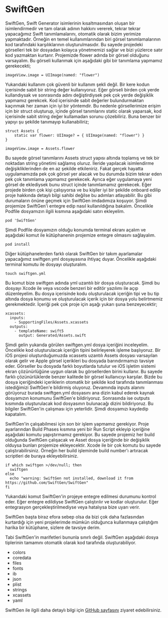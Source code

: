 # SwiftGen

SwiftGen, Swift Generator isimlerinin kısaltmasından oluşan bir isimlendirmedir ve tam olarak adının hakkını vererek, tekrar tekrar yapacağımız Swift tanımlamalarını, otomatik olarak bizim yerimize yapmaktadır. Örneğin en temel kullanımlarından biri görsel tanımlamalarının kod tarafındaki karşılıklarının oluşturulmasıdır. Bu sayede projedeki görselleri tek bir dosyadan kolayca yönetmemizi sağlar ve bizi yüzlerce satır kod yazmaktan kurtarır. Projemizde flower adında bir görsel olduğunu varsayalım. Bu görseli kullanmak için aşağıdaki gibi bir tanımlama yapmamız gerekecekti;

```
imageView.image = UIImage(named: "flower")
``` 

Yukarıdaki kullanım çok güvenli bir kullanım şekli değil. Bir kere kodun içerisinde sabit bir string değer kullanıyoruz. Eğer görseli birden çok yerde kullandıysak ve sonrasında adını değiştirdiysek pek çok yerde değişiklik yapmamız gerekcek. Kod içerisinde sabit değerler bulundurmaktan kaçınmak her zaman için iyi bir yöntemdir. Bu nedenle görsellerimize erişim için bir struct oluşturup, içinde görsel tanımlarını static olarak yaparsak, kod içerisinde sabit string değer kullamadan sorunu çözebiliriz. Buna benzer bir yapıyı şu şekilde tanımayıp kullanabiliriz;

```
struct Assets {
    static var flower: UIImage? = { UIImage(named: "flower") }
}

imageView.image = Assets.flower
```

Bu sayede görsel tanımlarını Assets struct yapısı altında toplamış ve tek bir noktadan string yönetimi sağlamış oluruz. İleride yapılacak isimlendirme değişikliklerinden de en az şekilde etkileniriz. Fakat gerçek hayatta uygulamamızda pek çok görsel yer alacak ve bu durumda bizim tekrar eden pek çok tanımlama yapmamız gerekecek. Ayrıca eğer uygulamaya yeni görsel de eklediysek bunu struct içinde tanımlamamız gerekecek. Eğer projede birden çok kişi çalışıyorsa ve bu kişiler iyi bir şekilde onboard edilip proje hakkında detaylı bilgi sahibi değilse bu adımları atlayabilir. Bu gibi durumaların önüne geçmek için SwiftGen imdadımıza koşuyor. Şimdi projemize SwiftGen'i entegre edip nasıl kullanıldığına bakalım. Öncelikle Podfile dosyamızın ilgili kısmına aşağıdaki satırı ekleyelim.

```
pod 'SwiftGen'
```

Şimdi Podfile dosyamızın olduğu konumda terminal ekranı açalım ve aşağıdaki komut ile kütüphanenin projemize entegre olmasını sağlayalım.

```
pod install
```

Diğer kütüphanelerden farklı olarak SwiftGen bir takım ayarlamalar yapacağımız swiftgen.yml dosyayasına ihtiyaç duyar. Öncelikle aşağıdaki terminal komutu ile dosyayı oluşturalım.

```
touch swiftgen.yml
```

Bu komut bize swiftgen adında yml uzantılı bir dosya oluşturacak. Şimdi bu dosyayı Xcode ile veya vscode benzeri bir editör yazılımı ile açıp düzenleyelim. Bu dosya içerisinde kodu oluşturulacak içeriğin tipi ve bu tip altında dosya konumu ve oluşturulacak içerik için bir dosya yolu belirtmemiz gerekmektedir. İçeriği pek çok proje için aşağı yukarı şuna benzeyecektir;

```
xcassets:
  inputs:
    - SupportingFiles/Assets.xcassets
  outputs:
    - templateName: swift5
      output: Generated/Assets.swift
```

Şimdi gelin yukarıda görülen swiftgen.yml dosya içeriğini inceleyelim. Öncelikle kod oluşturulacak içeriğin tipini belirleyerek işleme başlıyoruz. Bir iOS projesi oluşturduğumuzda xcassets uzantılı Assets dosyası varsayılan olarak gelir ve Apple görsel içerikleri bu dosyada barındırmamızı tavsiye eder. Görseller bu dosyada farklı boyutlarda tutulur ve iOS işletim sistemi ekran çözünürlüğüne uygun olarak bu görsellerden birini kullanır. Bu sayede farklı çözünürlüklerde benzer kalitede bir görsel kullanıcıyı karşılar. Bizde bu dosya içeriğindeki içeriklerin otomatik bir şekilde kod tarafında tanımlanması istediğimizi SwiftGen'e bildirmiş oluyoruz. Devamında inputs alanını görüyoruz burada swiftgen.yml dosyasını ana dizin kabul ederek kaynak dosyamızın konumunu SwiftGen'e bildiriyoruz. Sonrasında ise outputs kısmında oluşturulacak kod dosyasının bulunacağı dizini bildiriyoruz. Bu bilgiler SwiftGen'in çalışması için yeterlidir. Şimdi dosyamızı kaydedip kapatalım.

SwiftGen'in çalışabilmesi için son bir işlem yapmamız gerekiyor. Proje ayarlarından Build Phases kısmına yeni bir Run Script ekleyip içeriğine aşağıdaki komutu yapıştırmamız gerekiyor. Bu sayede projemiz her build olduğunda SwiftGen çalışacak ve Asset dosya içeriğinde bir değişiklik olduysa bunları projemize ekleyecektir. Xcode ile bir çok komutu bu sayede çalıştırabilirsiniz. Örneğin her build işleminde build number'ı artıracak scriptleri de buraya ekleyebilirsiniz.

```
if which swiftgen >/dev/null; then
  swiftgen
else
  echo "warning: SwiftGen not installed, download it from https://github.com/SwiftGen/SwiftGen"
fi
```

Yukarıdaki komut SwiftGen'in projeye entegre edilmesi durumunu kontrol eder. Eğer entegre edildiyse SwiftGen çalıştırılır ve kodlar oluşturulur. Eğer entegrasyon gerçekleştirilmediyse veya hatalıysa bize uyarı verir.

SwiftGen başta biraz efora sebep olsa da bizi çok daha fazlasından kurtardığı için yeni projelerimde mümkün olduğunca kullanmaya çalıştığım harika bir kütüphane, sizlere de tavsiye derim.

Tabi SwiftGen'in marifetleri bununla sınırlı değil. SwiftGen aşağıdaki dosya tiplerinin tamamını otomatik olarak kod tarafında oluşturabiliyor.

- colors
- coredata
- files
- fonts
- ib
- json
- plist
- strings
- xcassets
- yaml

SwiftGen ile ilgili daha detaylı bilgi için <a href="https://github.com/SwiftGen/SwiftGen">GitHub sayfasını</a> ziyaret edebilirsiniz.
